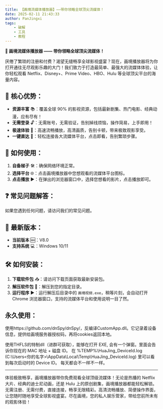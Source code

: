 ```yaml
---
title: 【画境流媒体播放器】——带你领略全球顶尖流媒体！
date: 2025-02-11 21:43:33
author: PanJingxi
tags: 
    - 破解
    - 工具
    - 教程
---
```


**🎨 画境流媒体播放器 —— 带你领略全球顶尖流媒体！**

厌倦了繁琐的注册和付费？渴望无缝畅享全球影视盛宴？现在，画境播放器将为你打开通往无尽观影乐趣的大门！我们致力于打造最简单、最强大的流媒体体验，让你轻松观看 Netflix、Disney+、Prime Video、HBO、Hulu 等全球顶尖平台的海量内容。

## **🌟 核心优势：**

- **资源丰富** 📚：覆盖全球 90% 的影视资源，包括最新剧集、热门电影、经典动漫，应有尽有！
- **无需登录** 🔓：无需账号，无需验证，告别掉线烦恼，操作简易，上手即用！
- **极速体验** 🚀：高速流畅播放，高清画质，告别卡顿，带来极致观影享受。
- **一键直达** 🎯：轻松连接各大流媒体平台，点击即看，告别繁琐步骤。

## **🔧 如何使用：**

1. **自备梯子** 🛠️：确保网络环境正常。
2. **选择平台** 🌐：点击画境播放器中您想观看的流媒体平台图标。
3. **点击播放** ▶️：在弹出的浏览器窗口中，选择您想看的影片，点击播放即可。

## **❓ 常见问题解答：**

如果您遇到任何问题，请访问我们的常见问题。

## **🚀 最新版本：**

- **当前版本** 🆕：V8.0
- **支持系统** 💻：Windows 10/11

## **🛠️ 如何安装：**

1. **下载软件包** 📥：请访问下载页面获取最新安装包。
2. **解压软件包** 📂：解压到您的指定目录。
3. **运行程序** ▶️：运行解压后目录中的 `画境视频.exe`，稍等片刻，会自动打开 Chrome 浏览器窗口，支持的流媒体平台和使用说明一目了然。

## 永久使用：

使用https://github.com/dnSpy/dnSpy/，反编译CustomApp.dll。它记录着设备信息，提供给画境服务器授权码，再将cookies返回本地。

使用THFLS的特制dll（进群可获取），能够在打开 EXE, 会有一个弹窗。里面会告诉你现在的 MAC 地址 + 磁盘 ID。
在 %TEMP%\HuaJing_DeviceId.log (C:\Users\<你的名字>\AppData\Local\Temp\HuaJing_DeviceId.log) 里可以看到每次启动时的 Device ID。
每天都会不一样不一样。

------

体验极致畅享，画境播放器带你免费观看全球顶级流媒体！无论是热播的 Netflix 大片、经典的迪士尼动画，还是 Hulu 上的原创剧集，画境播放器都能轻松解锁。无需注册、无需付费，直接连接，畅享无限精彩。高清流畅播放、简便操作界面，让您随时随地享受全球影视盛宴。尽在画境，您的私人娱乐管家，带给您前所未有的观影体验！
